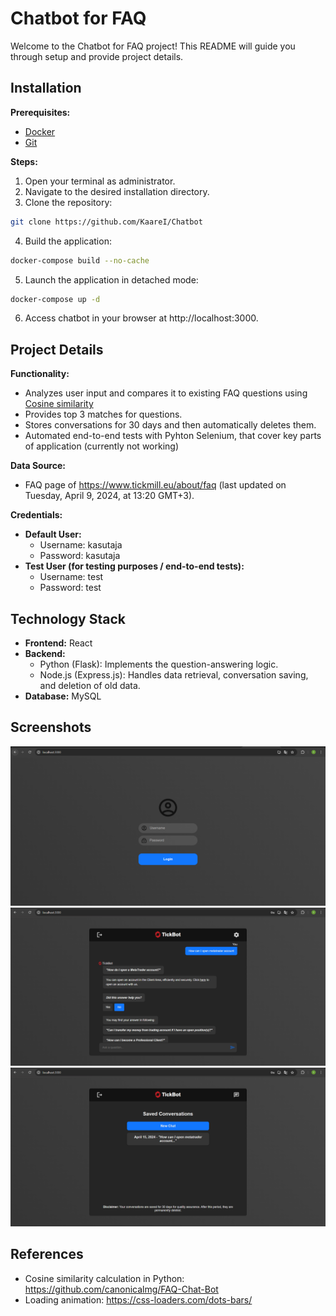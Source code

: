 # Chatbot for FAQ

Welcome to the Chatbot for FAQ project! This README will guide you through setup and provide project details.

## Installation

**Prerequisites:**

*   [Docker](https://www.docker.com/products/docker-desktop/)
*   [Git](https://git-scm.com/downloads)

**Steps:**

1.  Open your terminal as administrator.
2.  Navigate to the desired installation directory.
3.  Clone the repository:

```bash
git clone https://github.com/KaareI/Chatbot
```

4. Build the application:

```bash
docker-compose build --no-cache
```

5. Launch the application in detached mode:

```bash
docker-compose up -d
```

6. Access chatbot in your browser at http://localhost:3000.

## Project Details

**Functionality:**

* Analyzes user input and compares it to existing FAQ questions using [Cosine similarity](https://en.wikipedia.org/wiki/Cosine_similarity)
* Provides top 3 matches for questions.
* Stores conversations for 30 days and then automatically deletes them.
* Automated end-to-end tests with Pyhton Selenium, that cover key parts of application (currently not working)

**Data Source:**

* FAQ page of https://www.tickmill.eu/about/faq (last updated on Tuesday, April 9, 2024, at 13:20 GMT+3).

**Credentials:**

* **Default User:**
    * Username: kasutaja
    * Password: kasutaja
* **Test User (for testing purposes / end-to-end tests):**
    * Username: test
    * Password: test

## Technology Stack

* **Frontend:** React
* **Backend:**
    * Python (Flask): Implements the question-answering logic.
    * Node.js (Express.js): Handles data retrieval, conversation saving, and deletion of old data.
* **Database:** MySQL

## Screenshots

![Login screen](/src/assets/Login_screen.png)
![Chat example](/src/assets/Chat_example.png)
![Saved chats](/src/assets/Saved_chats.png)

## References

* Cosine similarity calculation in Python: https://github.com/canonicalmg/FAQ-Chat-Bot
* Loading animation: https://css-loaders.com/dots-bars/
